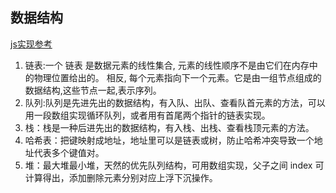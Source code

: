 ## 数据结构
[js实现参考](https://github.com/trekhleb/javascript-algorithms)
1. 链表:一个 链表 是数据元素的线性集合, 元素的线性顺序不是由它们在内存中的物理位置给出的。 相反, 每个元素指向下一个元素。它是由一组节点组成的数据结构,这些节点一起,表示序列。  
2. 队列:队列是先进先出的数据结构，有入队、出队、查看队首元素的方法，可以用一段数组实现循环队列，或者用有首尾两个指针的链表实现。
3. 栈：栈是一种后进先出的数据结构，有入栈、出栈、查看栈顶元素的方法。
4. 哈希表：把键映射成地址，地址里可以是链表或树，防止哈希冲突导致一个地址代表多个键值对。
5. 堆：最大堆最小堆，天然的优先队列结构，可用数组实现，父子之间 index 可计算得出，添加删除元素分别对应上浮下沉操作。